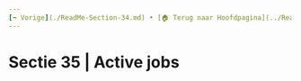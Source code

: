 ```yaml
---
[⬅️ Vorige](./ReadMe-Section-34.md) • [🏠 Terug naar Hoofdpagina](../ReadMe.md) • [Volgende ➡️](./ReadMe-Section-36.md)
---
```


# Sectie 35 | Active jobs
